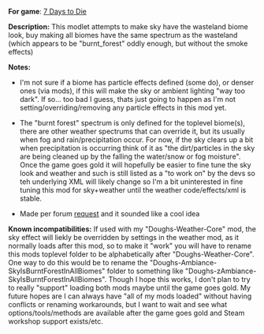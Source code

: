 **For game**: [7 Days to Die](https://7daystodie.com)

**Description:**
This modlet attempts to make sky have the wasteland biome look, buy making all biomes have the same spectrum as the wasteland (which appears to be "burnt_forest" oddly enough, but without the smoke effects)

**Notes:**
- I'm not sure if a biome has particle effects defined (some do), or denser ones (via mods), if this will make the sky or ambient lighting "way too dark". If so... too bad I guess, thats just going to happen as I'm not setting/overriding/removing any particle effects in this mod yet.

- The "burnt forest" spectrum is only defined for the toplevel biome(s), there are other weather spectrums that can override it, but its usually when fog and rain/precipitation occur. For now, if the sky clears up a bit when precipitation is occurring think of it as "the dirt/particles in the sky are being cleaned up by the falling the water/snow or fog moisture".  Once the game goes gold it will hopefully be easier to fine tune the sky look and weather and such is still listed as a "to work on" by the devs so teh underlying XML will likely change so I'm a bit uninterested in fine tuning this mod for sky+weather until the weather code/effects/xml is stable.

- Made per forum [request](https://community.7daystodie.com/topic/35226-miserable-sky-mod-request/) and it sounded like a cool idea

**Known incompatibilities:**
If used with my "Doughs-Weather-Core" mod, the sky effect will liekly be overridden by settings in the weather mod, as it normally loads after this mod, so to make it "work"
you will have to rename this mods toplevel folder to be alphabetically after "Doughs-Weather-Core". One way to do this would be to rename the "Doughs-Ambiance-SkyIsBurntForestInAllBiomes" folder to something like "Doughs-zAmbiance-SkyIsBurntForestInAllBiomes". Though I hope this works, I don't plan to try to really "support" loading both mods maybe until the game goes gold.  My future hopes are I can always have "all of my mods loaded" without having conflicts or renaming workarounds, but I want to wait and see what options/tools/methods are available after the game goes gold and Steam workshop support exists/etc.

